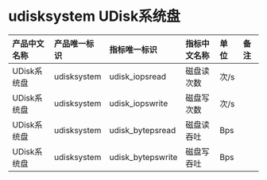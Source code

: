# udisksystem UDisk系统盘

|产品中文名称|产品唯一标识|指标唯一标识|指标中文名称|单位|备注|
|:----|:----|:----|:----|:----|:----|
|UDisk系统盘|udisksystem|udisk_iopsread|磁盘读次数|次/s| |
|UDisk系统盘|udisksystem|udisk_iopswrite|磁盘写次数|次/s| |
|UDisk系统盘|udisksystem|udisk_bytepsread|磁盘读吞吐|Bps| |
|UDisk系统盘|udisksystem|udisk_bytepswrite|磁盘写吞吐|Bps| |
